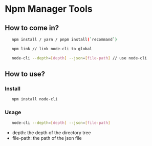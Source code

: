# Npm Manager Tools

## How to come in?

```bash
   npm install / yarn / pnpm install(`recommand`)

   npm link // link node-cli to global

   node-cli --depth=[depth] --json=[file-path] // use node-cli
```

## How to use?

### Install

```bash
   npm install node-cli
```

### Usage

```bash
   node-cli --depth=[depth] --json=[file-path]
```

- depth: the depth of the directory tree
- file-path: the path of the json file
